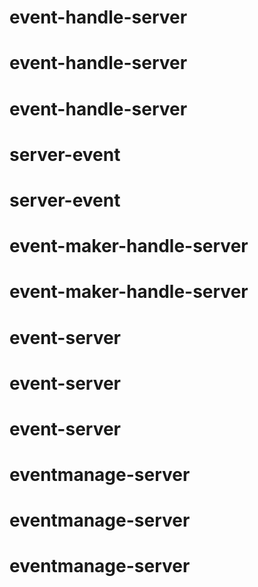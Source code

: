 # event-handle-server
# event-handle-server
# event-handle-server
# server-event
# server-event
# event-maker-handle-server
# event-maker-handle-server
# event-server
# event-server
# event-server
# eventmanage-server
# eventmanage-server
# eventmanage-server
